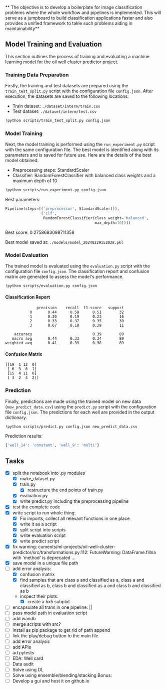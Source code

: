 ** The objective is to develop a boilerplate for image classification problems where the whole workflow and  pipelines is implemented. This will serve as a jumpboard to build classification applications faster and also provides a unified framework to takle such problems aiding in maintainability**

## Model Training and Evaluation

This section outlines the process of training and evaluating a machine learning model for the oil well cluster predictor project.

### Training Data Preparation

Firstly, the training and test datasets are prepared using the `train_test_split.py` script with the configuration file `config.json`. After execution, the datasets are saved to the following locations:
- Train dataset: `./dataset/interm/train.csv`
- Test dataset: `./dataset/interm/test.csv`

```bash
!python scripts/train_test_split.py config.json
```

### Model Training

Next, the model training is performed using the `run_experiment.py` script with the same configuration file. The best model is identified along with its parameters and is saved for future use. Here are the details of the best model obtained:

- Preprocessing steps: StandardScaler
- Classifier: RandomForestClassifier with balanced class weights and a maximum depth of 10

```bash
!python scripts/run_experiment.py config.json
```

Best parameters:
```python
Pipeline(steps=[('preprocessor', StandardScaler()),
                ('clf',
                 RandomForestClassifier(class_weight='balanced',
                                        max_depth=10))])
```

Best score: 0.2758683098711358

Best model saved at: `./models/model_20240229152028.pkl`

### Model Evaluation

The trained model is evaluated using the `evaluation.py` script with the configuration file `config.json`. The classification report and confusion matrix are generated to assess the model's performance.

```bash
!python scripts/evaluation.py config.json
```

#### Classification Report
```
              precision    recall  f1-score   support
           0       0.44      0.59      0.51        32
           1       0.30      0.19      0.23        16
           2       0.33      0.37      0.35        30
           3       0.67      0.18      0.29        11

    accuracy                           0.39        89
   macro avg       0.44      0.33      0.34        89
weighted avg       0.41      0.39      0.38        89
```

#### Confusion Matrix
```
[[19  1 12  0]
 [ 6  3  6  1]
 [15  4 11  0]
 [ 3  2  4  2]]
```

### Prediction

Finally, predictions are made using the trained model on new data (`new_predict_data.csv`) using the `predict.py` script with the configuration file `config.json`. The predictions for each well are provided in the output dictionary.

```bash
!python scripts/predict.py config.json new_predict_data.csv
```

Prediction results:
```python
{'well_14': 'constant', 'well_9': 'multi'}
```


## Tasks

- [x] split the notebook into .py modules
    - [x] make_dataset.py
    - [x] train.py
        -[x] restructure the end points of train.py
    - [x] evaluation.py
    - [x] write predict.py including the preprocessing pipeline
- [x] test the complete code
- [x] write script to run whole thing:
    -[x] Fix imports, collect all relevant functions in one place
    -[x] write it as a script
    - [x] split script into scripts
    - [x] write evaluation script
    - [x] write predict script
- [x] fix warning: cuments/ml-projects/oil-well-cluster-predictor/src/transformations.py:112: FutureWarning: DataFrame.fillna with 'method' is deprecated ...
- [x] save model in a unique file path
- [ ] add error analysis:
    - [x] confusion matrix
    - [x] find samples that are class a and classified as a, class a and classified as b, class b and classified as a and class b and classified as b
    - inspect their plots:
        -[x] create a 5x5 subplot
- [ ] encapsulate all trans in one pipeline: ||
- [ ] pass model path in evaluation script
- [ ] add wandb
- [ ] merge scripts with src?
- [ ] install as pip package to get rid of path append
- [ ] link the play/debug button to the main file
- [ ] add error analysis
- [ ] add APIs
- [ ] ad pytests
- [ ] EDA: Well card
- [ ] Data audit
- [ ] Solve using DL
- [ ] Solve using ensemble/blending/stacking
Bonus:
- [ ] Develop a gui and host it on github.io
